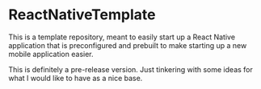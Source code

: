 # ReactNativeTemplate

This is a template repository, meant to easily start up a React Native application that is preconfigured and prebuilt to make starting up a new mobile application easier.

This is definitely a pre-release version. Just tinkering with some ideas for what I would like to have as a nice base.